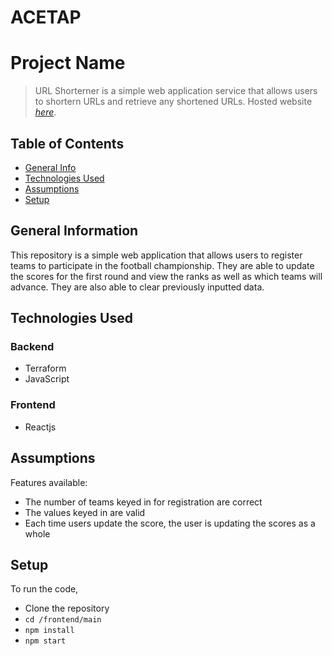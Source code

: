 # ACETAP

# Project Name
> URL Shorterner is a simple web application service that allows users to shortern URLs and retrieve any shortened URLs.
> Hosted website [_here_](http://s3-championship.s3-website-ap-southeast-1.amazonaws.com/football). 

## Table of Contents
* [General Info](#general-information)
* [Technologies Used](#technologies-used)
* [Assumptions](#assumptions)
* [Setup](#setup)

## General Information
This repository is a simple web application that allows users to register teams to participate in the football championship. They are able to update the scores for the first round and view the ranks as well as which teams will advance. They are also able to clear previously inputted data.


## Technologies Used
### Backend
- Terraform
- JavaScript

### Frontend
- Reactjs


## Assumptions
Features available:
- The number of teams keyed in for registration are correct
- The values keyed in are valid
- Each time users update the score, the user is updating the scores as a whole

## Setup
To run the code,
- Clone the repository
- `cd /frontend/main`
- `npm install`
- `npm start`

